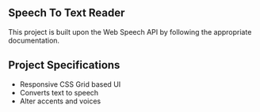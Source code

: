 ## Speech To Text Reader
This project is built upon the Web Speech API by following the appropriate documentation.

## Project Specifications
- Responsive CSS Grid based UI
- Converts text to speech
- Alter accents and voices
